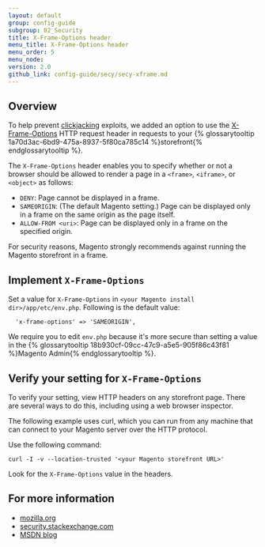 ```yaml
---
layout: default
group: config-guide
subgroup: 02_Security
title: X-Frame-Options header
menu_title: X-Frame-Options header
menu_order: 5
menu_node: 
version: 2.0
github_link: config-guide/secy/secy-xframe.md
---
```


## Overview
To help prevent <a href="https://www.owasp.org/index.php/Clickjacking" target="_blank">clickjacking</a> exploits, we added an option to use the <a href="https://tools.ietf.org/html/rfc7034" target="_blank">X-Frame-Options</a> HTTP request header in requests to your {% glossarytooltip 1a70d3ac-6bd9-475a-8937-5f80ca785c14 %}storefront{% endglossarytooltip %}.

The `X-Frame-Options` header enables you to specify whether or not a browser should be allowed to render a page in a `<frame>`, `<iframe>`, or `<object>` as follows:

*	`DENY`: Page cannot be displayed in a frame.
*	`SAMEORIGIN`: (The default Magento setting.) Page can be displayed only in a frame on the same origin as the page itself.
*	`ALLOW-FROM <uri>`: Page can be displayed only in a frame on the specified origin.

<div class="bs-callout bs-callout-warning">
    <p>For security reasons, Magento strongly recommends against running the Magento storefront in a frame.</p>
</div>

## Implement `X-Frame-Options`
Set a value for `X-Frame-Options` in `<your Magento install dir>/app/etc/env.php`. Following is the default value:

	  'x-frame-options' => 'SAMEORIGIN',

We require you to edit `env.php` because it's more secure than setting a value in the {% glossarytooltip 18b930cf-09cc-47c9-a5e5-905f86c43f81 %}Magento Admin{% endglossarytooltip %}.

## Verify your setting for `X-Frame-Options`
To verify your setting, view HTTP headers on any storefront page. There are several ways to do this, including using a web browser inspector.

The following example uses curl, which you can run from any machine that can connect to your Magento server over the HTTP protocol.

Use the following command:

	curl -I -v --location-trusted '<your Magento storefront URL>'

Look for the `X-Frame-Options` value in the headers.

## For more information
*	<a href="https://developer.mozilla.org/en-US/docs/HTTP/X-Frame-Options" target="_blank">mozilla.org</a>
*	<a href="http://security.stackexchange.com/questions/67889/why-do-browsers-enforce-the-same-origin-security-policy-on-iframes" target="_blank">security.stackexchange.com</a>
*	<a href="http://blogs.msdn.com/b/ieinternals/archive/2010/03/30/combating-clickjacking-with-x-frame-options.aspx" target="_blank">MSDN blog</a>

